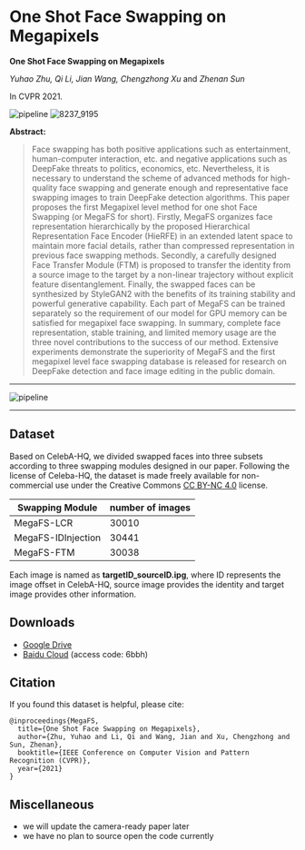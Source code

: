 # One Shot Face Swapping on Megapixels

**One Shot Face Swapping on Megapixels**

*Yuhao Zhu, Qi Li, Jian Wang, Chengzhong Xu* and *Zhenan Sun*

In CVPR 2021.

![pipeline](https://github.com/zyainfal/One-Shot-Face-Swapping-on-Megapixels/blob/main/imgs/5930_13526.jpg)
![8237_9195](https://github.com/zyainfal/One-Shot-Face-Swapping-on-Megapixels/blob/main/imgs/8237_9195.jpg)

**Abstract:**<br/>

> Face swapping has both positive applications such as entertainment, human-computer interaction, etc. and negative applications such as DeepFake threats to politics, economics, etc. Nevertheless, it is necessary to understand the scheme of advanced methods for high-quality face swapping and generate enough and representative face swapping images to train DeepFake detection algorithms. This paper proposes the first Megapixel level method for one shot Face Swapping (or MegaFS for short). Firstly, MegaFS organizes face representation hierarchically by the proposed Hierarchical Representation Face Encoder (HieRFE) in an extended latent space to maintain more facial details, rather than compressed representation in previous face swapping methods. Secondly, a carefully designed Face Transfer Module (FTM) is proposed to transfer the identity from a source image to the target by a non-linear trajectory without explicit feature disentanglement. Finally, the swapped faces can be synthesized by StyleGAN2 with the benefits of its training stability and powerful generative capability. Each part of MegaFS can be trained separately so the requirement of our model for GPU memory can be satisfied for megapixel face swapping. In summary, complete face representation, stable training, and limited memory usage are the three novel contributions to the success of our method. Extensive experiments demonstrate the superiority of MegaFS and the first megapixel level face swapping database is released for research on DeepFake detection and face image editing in the public domain.

------

![pipeline](https://github.com/zyainfal/One-Shot-Face-Swapping-on-Megapixels/blob/main/imgs/pipeline.jpg)

------

## Dataset

Based on CelebA-HQ, we divided swapped faces into three subsets according to three swapping modules designed in our paper. Following the license of Celeba-HQ, the dataset is made freely available for non-commercial use under the Creative Commons [CC BY-NC 4.0](https://creativecommons.org/licenses/by-nc/4.0/legalcode) license. 

| Swapping Module    | number of images |
| ------------------ | ---------------- |
| MegaFS-LCR         | 30010            |
| MegaFS-IDInjection | 30441            |
| MegaFS-FTM         | 30038            |

Each image is named as **targetID_sourceID.ipg**, where ID represents the image offset in CelebA-HQ, source image provides the identity and target image provides other information.

## Downloads
* [Google Drive](https://drive.google.com/drive/folders/1K6114RZv6goY-8xuxQmSamcrW2i29nG7?usp=sharing)
* [Baidu Cloud](https://pan.baidu.com/s/19vRj6jPtzxkDm2h7vFXf4w) (access code: 6bbh)

## Citation
If you found this dataset is helpful, please cite:
```
@inproceedings{MegaFS,
  title={One Shot Face Swapping on Megapixels},
  author={Zhu, Yuhao and Li, Qi and Wang, Jian and Xu, Chengzhong and Sun, Zhenan},
  booktitle={IEEE Conference on Computer Vision and Pattern Recognition (CVPR)},
  year={2021}
}
```

## Miscellaneous
- we will update the camera-ready paper later
- we have no plan to source open the code currently

